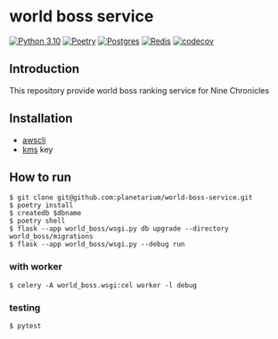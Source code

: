 # world boss service
[![Python 3.10](https://img.shields.io/badge/python-3.10-blue.svg)](https://www.python.org/downloads/release/python-3100/)
[![Poetry](https://img.shields.io/badge/poetry-1.2.2-blue.svg)](https://python-poetry.org/docs/#installation)
[![Postgres](https://img.shields.io/badge/Postgres-13.7-blue.svg)](https://www.postgresql.org/ftp/source/v13.7/)
[![Redis](https://img.shields.io/badge/redis-7.0-blue.svg)](https://redis.io/download/)
[![codecov](https://codecov.io/gh/planetarium/world-boss-service/branch/main/graph/badge.svg?token=exiAaXgY2Z)](https://codecov.io/gh/planetarium/world-boss-service)

## Introduction
This repository provide world boss ranking service for Nine Chronicles

## Installation
- [awscli](https://aws.amazon.com/ko/cli/)
- [kms](https://aws.amazon.com/ko/kms/) key

## How to run
```commandline
$ git clone git@github.com:planetarium/world-boss-service.git
$ poetry install
$ createdb $dbname
$ poetry shell
$ flask --app world_boss/wsgi.py db upgrade --directory world_boss/migrations
$ flask --app world_boss/wsgi.py --debug run
```

### with worker
```commandline
$ celery -A world_boss.wsgi:cel worker -l debug
```

### testing
```commandline
$ pytest
```
